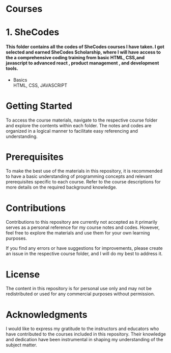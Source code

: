 # Courses
 # 1. SheCodes
 #### This folder contains all the codes of SheCodes courses I have taken. I got selected and earned SheCodes Scholarship, where I will have access to the a comprehensive  coding training from basic HTML, CSS,and javascript to advanced react , product management , and development tools.
 * Basics
<br/>HTML, CSS, JAVASCRIPT






# Getting Started
To access the course materials, navigate to the respective course folder and explore the contents within each folder. The notes and codes are organized in a logical manner to facilitate easy referencing and understanding.

# Prerequisites
To make the best use of the materials in this repository, it is recommended to have a basic understanding of programming concepts and relevant prerequisites specific to each course. Refer to the course descriptions for more details on the required background knowledge.

# Contributions
Contributions to this repository are currently not accepted as it primarily serves as a personal reference for my course notes and codes. However, feel free to explore the materials and use them for your own learning purposes.

If you find any errors or have suggestions for improvements, please create an issue in the respective course folder, and I will do my best to address it.

# License
The content in this repository is for personal use only and may not be redistributed or used for any commercial purposes without permission.

# Acknowledgments
I would like to express my gratitude to the instructors and educators who have contributed to the courses included in this repository. Their knowledge and dedication have been instrumental in shaping my understanding of the subject matter.







